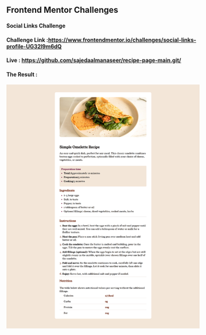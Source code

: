 ## Frontend Mentor Challenges

#### Social Links Challenge

#### Challenge Link :https://www.frontendmentor.io/challenges/social-links-profile-UG32l9m6dQ

#### Live : https://github.com/sajedaalmanaseer/recipe-page-main.git/

#### The Result :

![alt text](Result.png)

